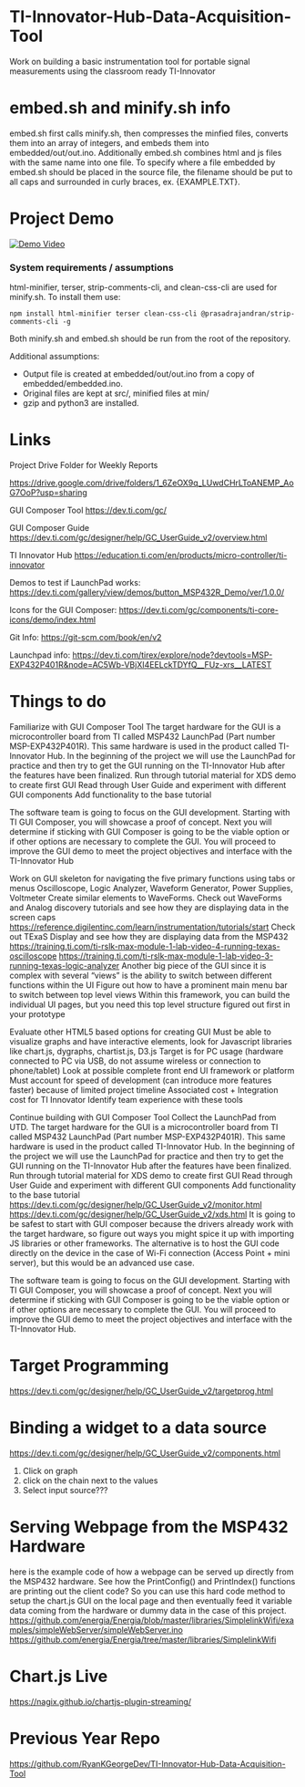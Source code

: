 # TI-Innovator-Hub-Data-Acquisition-Tool
Work on building a basic instrumentation tool for portable signal measurements using the classroom ready TI-Innovator 

# embed.sh and minify.sh info
embed.sh first calls minify.sh, then compresses the minfied files, converts them into an array of integers, and embeds them into embedded/out/out.ino. Additionally embed.sh combines html and js files with the same name into one file. To specify where a file embedded by embed.sh should be placed in the source file, the filename should be put to all caps and surrounded in curly braces, ex. {EXAMPLE.TXT}.

# Project Demo
[![Demo Video](https://img.youtube.com/vi/DzkdXapN7w4/0.jpg)](https://www.youtube.com/watch?v=DzkdXapN7w4)

### System requirements / assumptions
html-minifier, terser, strip-comments-cli, and clean-css-cli are used for minify.sh. To install them use:
```
npm install html-minifier terser clean-css-cli @prasadrajandran/strip-comments-cli -g
```
Both minify.sh and embed.sh should be run from the root of the repository.

Additional assumptions:
- Output file is created at embedded/out/out.ino from a copy of embedded/embedded.ino.
- Original files are kept at src/, minified files at min/
- gzip and python3 are installed.

# Links
Project Drive Folder for Weekly Reports

https://drive.google.com/drive/folders/1_6ZeOX9q_LUwdCHrLToANEMP_AoG7OoP?usp=sharing

GUI Composer Tool
https://dev.ti.com/gc/

GUI Composer Guide
https://dev.ti.com/gc/designer/help/GC_UserGuide_v2/overview.html

TI Innovator Hub
https://education.ti.com/en/products/micro-controller/ti-innovator

Demos to test if LaunchPad works:
https://dev.ti.com/gallery/view/demos/button_MSP432R_Demo/ver/1.0.0/

Icons for the GUI Composer:
https://dev.ti.com/gc/components/ti-core-icons/demo/index.html

Git Info:
https://git-scm.com/book/en/v2

Launchpad info:
https://dev.ti.com/tirex/explore/node?devtools=MSP-EXP432P401R&node=AC5Wb-VBjXI4EELckTDYfQ__FUz-xrs__LATEST

# Things to do
Familiarize with GUI Composer Tool
The target hardware for the GUI is a microcontroller board from TI called MSP432 LaunchPad (Part number MSP-EXP432P401R). This same hardware is used in the product called TI-Innovator Hub. In the beginning of the project we will use the LaunchPad for practice and then try to get the GUI running on the TI-Innovator Hub after the features have been finalized.
Run through tutorial material for XDS demo to create first GUI
Read through User Guide and experiment with different GUI components
Add functionality to the base tutorial
 
The software team is going to focus on the GUI development. Starting with TI GUI Composer, you will showcase a proof of concept. Next you will determine if sticking with GUI Composer is going to be the viable option or if other options are necessary to complete the GUI. You will proceed to improve the GUI demo to meet the project objectives and interface with the TI-Innovator Hub
 
Work on GUI skeleton for navigating the five primary functions using tabs or menus
Oscilloscope, Logic Analyzer, Waveform Generator, Power Supplies, Voltmeter
Create similar elements to WaveForms. Check out WaveForms and Analog discovery tutorials and see how they are displaying data in the screen caps https://reference.digilentinc.com/learn/instrumentation/tutorials/start
Check out TExaS Display and see how they are displaying data from the MSP432
https://training.ti.com/ti-rslk-max-module-1-lab-video-4-running-texas-oscilloscope
https://training.ti.com/ti-rslk-max-module-1-lab-video-3-running-texas-logic-analyzer
Another big piece of the GUI since it is complex with several “views” is the ability to switch between different functions within the UI
Figure out how to have a prominent main menu bar to switch between top level views
Within this framework, you can build the individual UI pages, but you need this top level structure figured out first in your prototype
 
Evaluate other HTML5 based options for creating GUI
Must be able to visualize graphs and have interactive elements, look for Javascript libraries like chart.js, dygraphs, chartist.js, D3.js
Target is for PC usage (hardware connected to PC via USB, do not assume wireless or connection to phone/tablet)
Look at possible complete front end UI framework or platform
Must account for speed of development (can introduce more features faster) because of limited project timeline
Associated cost + Integration cost for TI Innovator
Identify team experience with these tools
 
Continue building with GUI Composer Tool
Collect the LaunchPad from UTD. The target hardware for the GUI is a microcontroller board from TI called MSP432 LaunchPad (Part number MSP-EXP432P401R). This same hardware is used in the product called TI-Innovator Hub. In the beginning of the project we will use the LaunchPad for practice and then try to get the GUI running on the TI-Innovator Hub after the features have been finalized.
Run through tutorial material for XDS demo to create first GUI
Read through User Guide and experiment with different GUI components
Add functionality to the base tutorial
https://dev.ti.com/gc/designer/help/GC_UserGuide_v2/monitor.html
https://dev.ti.com/gc/designer/help/GC_UserGuide_v2/xds.html
It is going to be safest to start with GUI composer because the drivers already work with the target hardware, so figure out ways you might spice it up with importing JS libraries or other frameworks. The alternative is to host the GUI code directly on the device in the case of Wi-Fi connection (Access Point + mini server), but this would be an advanced use case.
 
The software team is going to focus on the GUI development. Starting with TI GUI Composer, you will showcase a proof of concept. Next you will determine if sticking with GUI Composer is going to be the viable option or if other options are necessary to complete the GUI. You will proceed to improve the GUI demo to meet the project objectives and interface with the TI-Innovator Hub.
 
 
# Target Programming
https://dev.ti.com/gc/designer/help/GC_UserGuide_v2/targetprog.html

# Binding a widget to a data source
https://dev.ti.com/gc/designer/help/GC_UserGuide_v2/components.html
1. Click on graph
2. click on the chain next to the values
3. Select input source???


# Serving Webpage from the MSP432 Hardware
here is the example code of how a webpage can be served up directly from the MSP432 hardware. See how the PrintConfig() and PrintIndex() functions are printing out the client code? So you can use this hard code method to setup the chart.js GUI on the local page and then eventually feed it variable data coming from the hardware or dummy data in the case of this project.
https://github.com/energia/Energia/blob/master/libraries/SimplelinkWifi/examples/simpleWebServer/simpleWebServer.ino
https://github.com/energia/Energia/tree/master/libraries/SimplelinkWifi

 
# Chart.js Live 
https://nagix.github.io/chartjs-plugin-streaming/

# Previous Year Repo
https://github.com/RyanKGeorgeDev/TI-Innovator-Hub-Data-Acquisition-Tool
